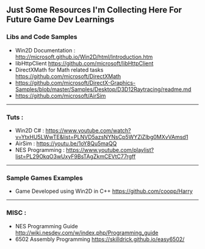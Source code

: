## Just Some Resources I'm Collecting Here For Future Game Dev Learnings

### Libs and Code Samples
   * Win2D Documentation : http://microsoft.github.io/Win2D/html/Introduction.htm
   * libHttpClient https://github.com/microsoft/libHttpClient
   * DirectXMath for Math related tasks https://github.com/microsoft/DirectXMath
   * https://github.com/microsoft/DirectX-Graphics-Samples/blob/master/Samples/Desktop/D3D12Raytracing/readme.md
   * https://github.com/microsoft/AirSim

-----

### Tuts :
   * Win2D C# : https://www.youtube.com/watch?v=YtxHU5LWwTE&list=PLNVD5azsNYNsCp5WYZiZlbg0MXvVAmsd1
   * AirSim : https://youtu.be/1oY8Qu5maQQ
   * NES Programming : https://www.youtube.com/playlist?list=PL29OkqO3wUxyF9BsTAgZkmCEVtC77rgff

-----

### Sample Games Examples
   * Game Developed using Win2D in C++ https://github.com/coopp/Harry

-----

### MISC :
   * NES Programming Guide http://wiki.nesdev.com/w/index.php/Programming_guide
   * 6502 Assembly Programming https://skilldrick.github.io/easy6502/
   
